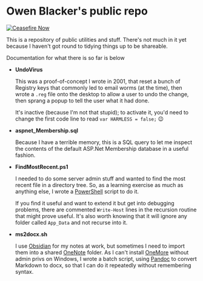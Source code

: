 # Owen Blacker's public repo

[![Ceasefire Now](https://badge.techforpalestine.org/default)](https://techforpalestine.org/learn-more)

This is a repository of public utilities and stuff. There's not much in it yet because I haven't got round to tidying things up to be shareable.

Documentation for what there is so far is below

* **UndoVirus**

   This was a proof-of-concept I wrote in 2001, that reset a bunch of Registry keys that commonly led to email worms (at the time), then wrote a `.reg` file onto the desktop to allow a user to undo the change, then sprang a popup to tell the user what it had done.
   
   It's inactive (because I'm not that stupid); to activate it, you'd need to change the first code line to read `var HARMLESS = false;` 😉
   
* **aspnet_Membership.sql**
 
  Because I have a terrible memory, this is a SQL query to let me inspect the contents of the default ASP.Net Membership database in a useful fashion.
   
* **FindMostRecent.ps1**
 
  I needed to do some server admin stuff and wanted to find the most recent file in a directory tree. So, as a learning exercise as much as anything else, I wrote a [PowerShell](http://msdn.microsoft.com/en-gb/library/windows/desktop/dd835506%28v=vs.85%29.aspx) script to do it.
   
  If you find it useful and want to extend it but get into debugging problems, there are commented `Write-Host` lines in the recursion routine that might prove useful. It's also worth knowing that it will ignore any folder called `App_Data` and not recurse into it.

* **ms2docx.sh**

  I use [Obsidian](https://obsidian.md/) for my notes at work, but sometimes I need to import them into a shared [OneNote](https://www.onenote.com/) folder. As I can't install [OneMore](https://onemoreaddin.com/) without admin privs on Windows, I wrote a batch script, using [Pandoc](https://pandoc.org/) to convert Markdown to docx, so that I can do it repeatedly without remembering syntax.
